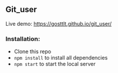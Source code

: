 ## Git_user

Live demo: https://gosttlt.github.io/git_user/

### Installation:

- Clone this repo
- `npm install` to install all dependencies
- `npm start` to start the local server
